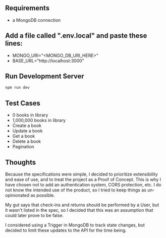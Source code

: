 ## Requirements

- a MongoDB connection

## Add a file called ".env.local" and paste these lines:

- MONGO_URI="<MONGO_DB_URI_HERE>"
- BASE_URL="http://localhost:3000"

## Run Development Server

```bash
npm run dev
```

## Test Cases

- 0 books in library
- 1,000,000 books in library
- Create a book
- Update a book
- Get a book
- Delete a book
- Pagination

## Thoughts

Because the specifications were simple, I decided to prioritize extensibility and ease of use, and to treat the project as a Proof of Concept. This is why I have chosen not to add an authentication system, CORS protection, etc. I do not know the intended use of the product, so I tried to keep things as un-opinionated as possible.

My gut says that check-ins and returns should be performed by a User, but it wasn't listed in the spec, so I decided that this was an assumption that could later prove to be false.

I considered using a Trigger in MongoDB to track state changes, but decided to limit these updates to the API for the time being.
